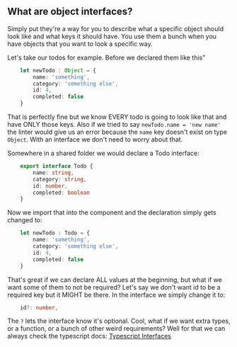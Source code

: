## What are object interfaces?

Simply put they're a way for you to describe what a specific object should look like and what keys it should have. You use them a bunch when you have objects that you want to look a specific way. 

Let's take our todos for example. Before we declared them like this" 
``` typescript
    let newTodo : Object = { 
        name: 'something', 
        category: 'something else', 
        id: 4, 
        completed: false
    }
```

That is perfectly fine but we know EVERY todo is going to look like that and have ONLY those keys. Also if we tried to say `newTodo.name = 'new name'` the linter would give us an error because the `name` key doesn't exist on type `Object`. With an interface we don't need to worry about that. 

Somewhere in a shared folder we would declare a Todo interface:

``` typescript
    export interface Todo {
        name: string,
        category: string,
        id: number,
        completed: boolean
    }
```

Now we import that into the component and the declaration simply gets changed to:

``` typescript
    let newTodo : Todo = { 
        name: 'something', 
        category: 'something else', 
        id: 4, 
        completed: false
    }
```

That's great if we can declare ALL values at the beginning, but what if we want some of them to not be required? Let's say we don't want id to be a required key but it MIGHT be there. In the interface we simply change it to: 
``` typescript
    id?: number,
```
The `?` lets the interface know it's optional. Cool, what if we want extra types, or a function, or a bunch of other weird requirements? Well for that we can always check the typescript docs: [Typescript Interfaces](https://www.typescriptlang.org/docs/handbook/interfaces.html)